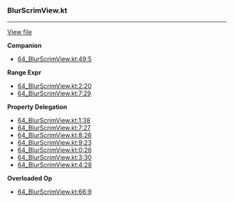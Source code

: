 ### BlurScrimView.kt
---
[View file](files/64_BlurScrimView.kt)

**Companion**

 - [64_BlurScrimView.kt:49:5](files/64_BlurScrimView.kt#L49)

**Range Expr**

 - [64_BlurScrimView.kt:2:20](files/64_BlurScrimView.kt#L2:)
 - [64_BlurScrimView.kt:7:29](files/64_BlurScrimView.kt#L7:)

**Property Delegation**

 - [64_BlurScrimView.kt:1:38](files/64_BlurScrimView.kt#L1:)
 - [64_BlurScrimView.kt:7:27](files/64_BlurScrimView.kt#L7:)
 - [64_BlurScrimView.kt:8:26](files/64_BlurScrimView.kt#L8:)
 - [64_BlurScrimView.kt:9:23](files/64_BlurScrimView.kt#L9:)
 - [64_BlurScrimView.kt:0:26](files/64_BlurScrimView.kt#L0:)
 - [64_BlurScrimView.kt:3:30](files/64_BlurScrimView.kt#L3:)
 - [64_BlurScrimView.kt:4:28](files/64_BlurScrimView.kt#L4:)

**Overloaded Op**

 - [64_BlurScrimView.kt:66:9](files/64_BlurScrimView.kt#L66)
